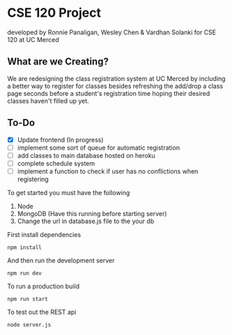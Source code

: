 # CSE 120 Project
developed by Ronnie Panaligan, Wesley Chen & Vardhan Solanki for CSE 120 at UC Merced

## What are we Creating?
We are redesigning the class registration system at UC Merced by including a better way to register for classes besides refreshing the add/drop a class page seconds before a student's registration time hoping their desired classes haven't filled up yet.

## To-Do
- [x] Update frontend (In progress)
- [ ] implement some sort of queue for automatic registration
- [ ] add classes to main database hosted on heroku
- [ ] complete schedule system
- [ ] implement a function to check if user has no conflictions when registering

To get started you must have the following
1. Node
2. MongoDB (Have this running before starting server)
3. Change the url in database.js file to the your db

First install dependencies
```
npm install
```
And then run the development server
```
npm run dev
```
To run a production build
```
npm run start
```
To test out the REST api
```
node server.js
```
